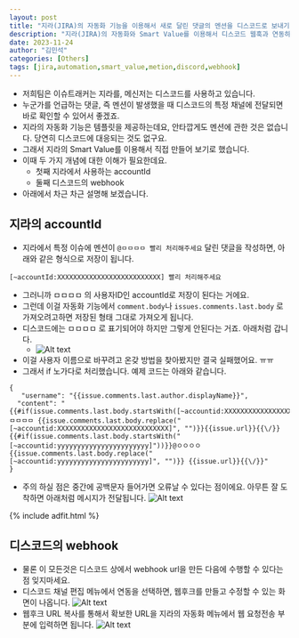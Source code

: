 ```yaml
---
layout: post
title: "지라(JIRA)의 자동화 기능을 이용해서 새로 달린 댓글의 멘션을 디스코드로 보내기"
description: "지라(JIRA)의 자동화와 Smart Value를 이용해서 디스코드 웹훅과 연동하는 방법입니다"
date: 2023-11-24
author: "김민석"
categories: [Others]
tags: [jira,automation,smart_value,metion,discord,webhook]
---
```

- 저희팀은 이슈트래커는 지라를, 메신저는 디스코드를 사용하고 있습니다.
- 누군가를 언급하는 댓글, 즉 멘션이 발생했을 때 디스코드의 특정 채널에 전달되면 바로 확인할 수 있어서 좋겠죠.
- 지라의 자동화 기능은 템플릿을 제공하는데요, 안타깝게도 멘션에 관한 것은 없습니다. 당연히 디스코드에 대응되는 것도 없구요.
- 그래서 지라의 Smart Value를 이용해서 직접 만들어 보기로 했습니다.
- 이때 두 가지 개념에 대한 이해가 필요한데요.
    - 첫째 지라에서 사용하는 accountId
    - 둘째 디스코드의 webhook
- 아래에서 차근 차근 설명해 보겠습니다.    
    
## 지라의 accountId
- 지라에서 특정 이슈에 멘션이 ``@ㅁㅁㅁㅁ 빨리 처리해주세요`` 달린 댓글을 작성하면, 아래와 같은 형식으로 저장이 됩니다.
```
[~accountId:XXXXXXXXXXXXXXXXXXXXXXXXXX] 빨리 처리해주세요
```
- 그러니까 ㅁㅁㅁㅁ 의 사용자ID인 accountId로 저장이 된다는 거에요.
- 그런데 이걸 자동화 기능에서 ``comment.body``나 ``issues.comments.last.body`` 로 가져오려고하면 저장된 형태 그대로 가져오게 됩니다.
- 디스코드에는 ㅁㅁㅁㅁ 로 표기되어야 하지만 그렇게 안된다는 거죠. 아래처럼 갑니다.
  - ![Alt text](https://reddol18.github.io/dev5min/images/20231124/image.png)
- 이걸 사용자 이름으로 바꾸려고 온갖 방법을 찾아봤지만 결국 실패했어요. ㅠㅠ
- 그래서 if 노가다로 처리했습니다. 예제 코드는 아래와 같습니다.
```
{
   "username": "{{issue.comments.last.author.displayName}}",
  "content": "{{#if(issue.comments.last.body.startsWith([~accountid:XXXXXXXXXXXXXXXXXXXXXXXXXXXX]"))}}@ㅁㅁㅁㅁ {{issue.comments.last.body.replace("[~accountid:XXXXXXXXXXXXXXXXXXXXXXXXXXXX]", "")}}{{issue.url}}{{\/}}{{#if(issue.comments.last.body.startsWith("[~accountid:yyyyyyyyyyyyyyyyyyyyyyy]"))}}@ㅇㅇㅇㅇ {{issue.comments.last.body.replace("[~accountid:yyyyyyyyyyyyyyyyyyyyyyy]", "")}} {{issue.url}}{{\/}}"
}
```
- 주의 하실 점은 중간에 공백문자 들어가면 오류날 수 있다는 점이에요. 아무튼 잘 도착하면 아래처럼 메시지가 전달됩니다.
![Alt text](https://reddol18.github.io/dev5min/images/20231124/image2.png)

{% include adfit.html %}

## 디스코드의 webhook
- 물론 이 모든것은 디스코드 상에서 webhook url을 만든 다음에 수행할 수 있다는 점 잊지마세요.
- 디스코드 채널 편집 메뉴에서 연동을 선택하면, 웹후크를 만들고 수정할 수 있는 화면이 나옵니다.
![Alt text](https://reddol18.github.io/dev5min/images/20231124/image3.png)
- 웹후크 URL 복사를 통해서 확보한 URL을 지라의 자동화 메뉴에서 웹 요청전송 부분에 입력하면 됩니다.
![Alt text](https://reddol18.github.io/dev5min/images/20231124/image4.png)

